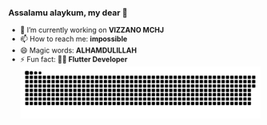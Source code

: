 ### Assalamu alaykum, my dear 👋

- 🔭 I’m currently working on **VIZZANO MCHJ**
- 📫 How to reach me: **impossible**
- 😄 Magic words: **ALHAMDULILLAH**
- ⚡ Fun fact: **🧑‍💻 Flutter Developer**
  ![Image](https://raw.githubusercontent.com/UsamaSarwar/flutter/main/pub/telegram/assets/contribution.svg)

